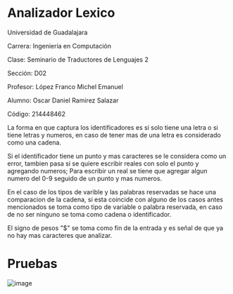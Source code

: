 # Analizador Lexico

Universidad de Guadalajara 

Carrera: Ingeniería en Computación

Clase: Seminario de Traductores de Lenguajes 2

Sección: D02 

Profesor: López Franco Michel Emanuel

Alumno: Oscar Daniel Ramirez Salazar 

Código: 214448462 

La forma en que captura los identificadores es si solo tiene una letra o si tiene letras y numeros, en caso de tener mas de una letra es considerado como una cadena.

Si el identificador tiene un punto y mas caracteres se le considera como un error, tambien pasa si se quiere escribir reales con solo el punto y agregando numeros;
Para escribir un real se tiene que agregar algun numero del 0-9 seguido de un punto y mas numeros.

En el caso de los tipos de varible y las palabras reservadas se hace una comparacion de la cadena, si esta coincide con alguno de los casos antes mencionados se toma
como tipo de variable o palabra reservada, en caso de no ser ninguno se toma como cadena o identificador.

El signo de pesos "$" se toma como fin de la entrada y es señal de que ya no hay mas caracteres que analizar.

# Pruebas
![image](https://user-images.githubusercontent.com/73807285/131043481-1c31856a-cf4e-41c7-a600-ffa955510679.png)





